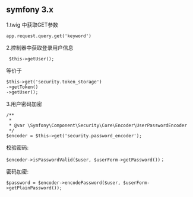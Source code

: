 ## symfony 3.x

1.twig 中获取GET参数

    app.request.query.get('keyword')

2.控制器中获取登录用户信息

     $this->getUser();
等价于

    $this->get('security.token_storage')
    ->getToken()
    ->getUser(); 

3.用户密码加密

    /**
     *
     * @var \Symfony\Component\Security\Core\Encoder\UserPasswordEncoder
     */
    $encoder = $this->get('security.password_encoder');

校验密码:

    $encoder->isPasswordValid($user, $userForm->getPassword())；
密码加密:

    $password = $encoder->encodePassword($user, $userForm->getPlainPassword());